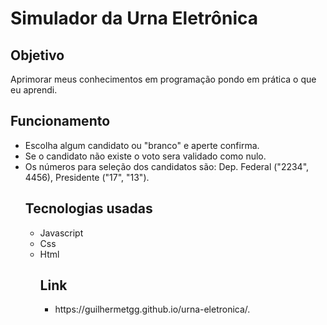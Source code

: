 <body>
<h1>Simulador da Urna Eletrônica</h1>
<h2>Objetivo</h1>
Aprimorar meus conhecimentos em programação pondo em prática o que eu aprendi.

 <h2>Funcionamento</h2>
 <ul>
   <li>Escolha algum candidato ou "branco" e aperte confirma.</li>
   <li>Se o candidato não existe o voto sera validado como nulo.</li>
   <li>Os números para seleção dos candidatos são: Dep. Federal ("2234", 4456), Presidente ("17", "13").</li>
   <h2>Tecnologias usadas</h2>
 <ul>
  <li>Javascript</li>
  <li>Css</li>
  <li>Html</li>
  
   <h2>Link</h2>
 <ul>
   <li>https://guilhermetgg.github.io/urna-eletronica/.</li>
  
    
    

